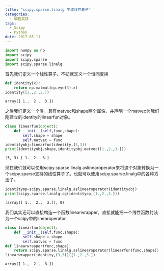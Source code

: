 ```yaml
---
title: "scipy.sparse.linalg 生成线性算子"
categories:
  - 编程实践
tags:
  - Scipy
  - Python
date: 2017-05-11
---
```


```python
import numpy as np
import scipy
import scipy.sparse
import scipy.sparse.linalg
```

首先我们定义一个线性算子，不妨就定义一个恒同变换


```python
def identity(x):
    return np.matmul(np.eye(3),x)
identity([1.,2.,3.])
```


    array([ 1.,  2.,  3.])



之后我们定义一个类，具有matvec和shape两个属性，并声明一个matvec为我们刚建立的identity的linearfun对象。


```python
class linearfun(object):
    def __init__(self,func,shape):
        self.shape = shape
        self.matvec = func
identityobj=linearfun(identity,(3,3))
print(identityobj.shape,identityobj.matvec([1.,2.,3.]))
```

    (3, 3) [ 1.  2.  3.]


现在我们就可以使用scipy.sparse.linalg.aslinearoperator来将这个对象转换为一个scipy.sparse支持的线性算子了。也就可以使用scipy.sparse.linalg中的各种方法了。


```python
identityop=scipy.sparse.linalg.aslinearoperator(identityobj)
print(scipy.sparse.linalg.cg(identityop,[1.,2.,3.]))
```

    (array([ 1.,  2.,  3.]), 0)


我们其实还可以直接构造一个函数linearwrapper，直接就能把一个线性函数封装为一个scipy中的linearoperator


```python
class linearfun(object):
    def __init__(self,func,shape):
        self.shape = shape
        self.matvec = func
def linearwrapper(func,shape):
    return scipy.sparse.linalg.aslinearoperator(linearfun(func,shape))       
linearwrapper(identity,(3,3))([1.,2.,3.])
```


    array([ 1.,  2.,  3.])


